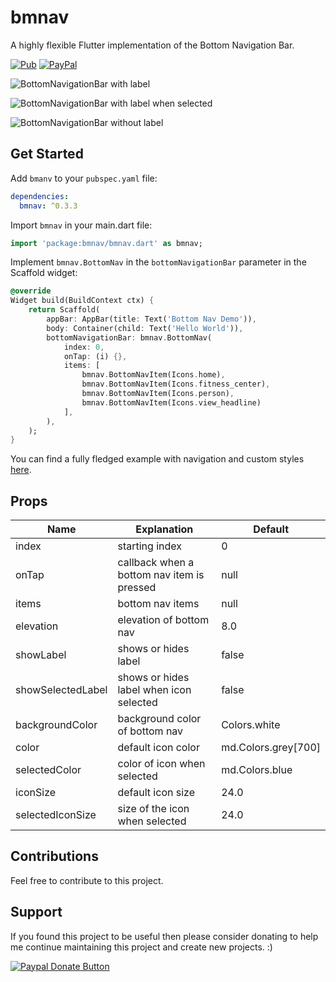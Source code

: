 # bmnav

A highly flexible Flutter implementation of the Bottom Navigation Bar. 

[![Pub](https://img.shields.io/pub/v/bmnav.svg)](https://pub.dartlang.org/packages/bmnav)
[![PayPal](https://img.shields.io/badge/Donate-PayPal-blue.svg)](https://www.paypal.me/edwnjos)

![BottomNavigationBar with label](https://raw.githubusercontent.com/edwnjos/bmnav/master/screenshots/with-label.gif)

![BottomNavigationBar with label when selected](https://raw.githubusercontent.com/edwnjos/bmnav/master/screenshots/with-select-label.gif)

![BottomNavigationBar without label](https://raw.githubusercontent.com/edwnjos/bmnav/master/screenshots/without-label.gif)

## Get Started

Add `bmanv` to your `pubspec.yaml` file:

```yaml
dependencies:
  bmnav: ^0.3.3
```

Import `bmnav` in your main.dart file:

```dart
import 'package:bmnav/bmnav.dart' as bmnav;
```

Implement `bmnav.BottomNav` in the `bottomNavigationBar` parameter in the Scaffold widget:

```dart
@override
Widget build(BuildContext ctx) {
	return Scaffold(
		appBar: AppBar(title: Text('Bottom Nav Demo')),
		body: Container(child: Text('Hello World')),
		bottomNavigationBar: bmnav.BottomNav(
			index: 0,
			onTap: (i) {},
			items: [
				bmnav.BottomNavItem(Icons.home),
				bmnav.BottomNavItem(Icons.fitness_center),
				bmnav.BottomNavItem(Icons.person),
				bmnav.BottomNavItem(Icons.view_headline)
			],
		),
	);
}
```

You can find a fully fledged example with navigation and custom styles [here](https://github.com/edwnjos/bmnav/blob/master/example/lib/main.dart).

## Props

| Name              | Explanation                                | Default             |
|-------------------|--------------------------------------------|---------------------|
| index             | starting index                             | 0                   |
| onTap             | callback when a bottom nav item is pressed | null                |
| items             | bottom nav items                           | null                |
| elevation         | elevation of bottom nav                    | 8.0                 |
| showLabel         | shows or hides label                       | false               |
| showSelectedLabel | shows or hides label when icon selected    | false               |
| backgroundColor   | background color of bottom nav             | Colors.white        |
| color             | default icon color                         | md.Colors.grey[700] |
| selectedColor     | color of icon when selected                | md.Colors.blue      |
| iconSize          | default icon size                          | 24.0                |
| selectedIconSize  | size of the icon when selected             | 24.0                |


## Contributions

Feel free to contribute to this project.

## Support

If you found this project to be useful then please consider donating to help me continue maintaining this project and create new projects. :)

[![Paypal Donate Button](https://www.paypalobjects.com/webstatic/mktg/Logo/pp-logo-150px.png)](https://www.paypal.me/edwnjos)
